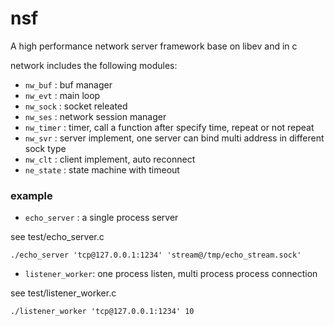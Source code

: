 # nsf
A high performance network server framework base on libev and in c

network includes the following modules:

- `nw_buf`   : buf manager
- `nw_evt`   : main loop
- `nw_sock`  : socket releated
- `nw_ses`   : network session manager
- `nw_timer` : timer, call a function after specify time, repeat or not repeat
- `nw_svr`   : server implement, one server can bind multi address in different sock type
- `nw_clt`   : client implement, auto reconnect
- `ne_state` : state machine with timeout

### example
- `echo_server` : a single process server

see test/echo_server.c

```
./echo_server 'tcp@127.0.0.1:1234' 'stream@/tmp/echo_stream.sock'
```

- `listener_worker`: one process listen, multi process process connection

see test/listener_worker.c

```
./listener_worker 'tcp@127.0.0.1:1234' 10
```
